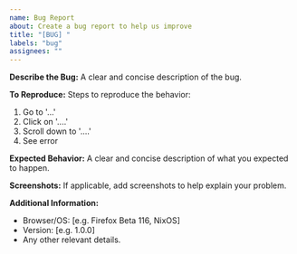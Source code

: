 ```yaml
---
name: Bug Report
about: Create a bug report to help us improve
title: "[BUG] "
labels: "bug"
assignees: ""
---
```


**Describe the Bug:**
A clear and concise description of the bug.

**To Reproduce:**
Steps to reproduce the behavior:

1. Go to '...'
2. Click on '....'
3. Scroll down to '....'
4. See error

**Expected Behavior:**
A clear and concise description of what you expected to happen.

**Screenshots:**
If applicable, add screenshots to help explain your problem.

**Additional Information:**

- Browser/OS: [e.g. Firefox Beta 116, NixOS]
- Version: [e.g. 1.0.0]
- Any other relevant details.
